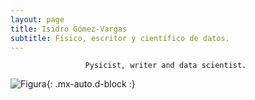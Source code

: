 ```yaml
---
layout: page
title: Isidro Gómez-Vargas
subtitle: Físico, escritor y científico de datos.
---
```


<div align="center"><code>Pysicist, writer and data scientist. </code></div>

![Figura](https://igomezv.github.io/assets/img/collage1.png){: .mx-auto.d-block :} 							
 								
									
                                				
						
 							
 								
									
                                				
						
 							
 								
									
                                				
						
 							
 								
									
                                				
						
 							
 								
									
                                				                      
 

 

 

 
 
 


  
 

 
 
 


 

 
									
						
 							
 								
									
                                				
